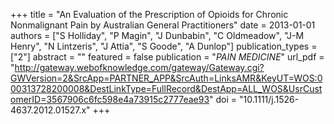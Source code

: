 +++
title = "An Evaluation of the Prescription of Opioids for Chronic Nonmalignant Pain by Australian General Practitioners"
date = 2013-01-01
authors = ["S Holliday", "P Magin", "J Dunbabin", "C Oldmeadow", "J-M Henry", "N Lintzeris", "J Attia", "S Goode", "A Dunlop"]
publication_types = ["2"]
abstract = ""
featured = false
publication = "*PAIN MEDICINE*"
url_pdf = "http://gateway.webofknowledge.com/gateway/Gateway.cgi?GWVersion=2&SrcApp=PARTNER_APP&SrcAuth=LinksAMR&KeyUT=WOS:000313728200008&DestLinkType=FullRecord&DestApp=ALL_WOS&UsrCustomerID=3567906c6fc598e4a73915c2777eae93"
doi = "10.1111/j.1526-4637.2012.01527.x"
+++

